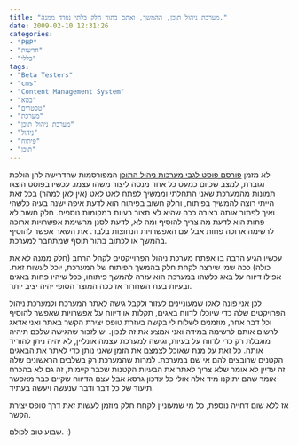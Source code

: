 ```yaml
---
title: "מערכת ניהול תוכן, ההמשך, ואתם בתור חלק בלתי נפרד ממנה."
date: 2009-02-10 12:31:26
categories: 
- "PHP"
- "חדשות"
- "כללי"
tags: 
- "Beta Testers"
- "cms"
- "Content Management System"
- "בטא"
- "טסטרים"
- "מערכת"
- "מערכת ניהול תוכן"
- "ניהול"
- "פיתוח"
- "תוכן"
---
```


לא מזמן <a href="http://www.vadimg.co.il/2009/02/04/%D7%9E%D7%A2%D7%A8%D7%9B%D7%AA-%D7%A0%D7%99%D7%94%D7%95%D7%9C-%D7%AA%D7%95%D7%9B%D7%9F-%D7%9E%D7%94-%D7%9B%D7%9C-%D7%9B%D7%9A-%D7%9E%D7%99%D7%95%D7%97%D7%93-%D7%91%D7%94/" target="_blank">פורסם פוסט לגבי מערכות ניהול התוכן</a> המפורסמות שהדרישה להן הולכת וגוברת, למצב שכיום כמעט כל אחד מנסה ליצור משהו עצמו. עכשיו בפוסט הוצגו תמונות מהמערכת שאני התחלתי וממשיך לפתח לאט לאט (אין לאן למהר) בכל זאת הייתי רוצה להמשיך בפיתוח, וחלק חשוב בפיתוח הוא לדעת איפה ישנה בעיה כלשהי ואיך לפתור אותה בצורה ככה שהיא לא תצור בעיות במקומות נוספים. חלק חשוב לא פחות הוא לדעת מה צריך להוסיף ומה לא, לדעת לסנן מרשימת אפשרויות ארוכה לרשימה ארוכה פחות אבל עם האפשרויות הנחוצות בלבד. את השאר אפשר להוסיף בהמשך או לכתוב בתור תוסף שמתחבר למערכת.

<!--more-->

עכשיו הגיע הרבה בו אפתח מערכת ניהול הפרוייקטים לקהל הרחב (חלק ממנה לא את כולה) ככה שמי שירצה לקחת חלק בהמשך הפיתוח של המערכת, יוכל לעשות זאת. אפילו דיווח על באג כלשהו במערכת הוא עזרה להמשך פיתוחו, ככל שיהיו פחות באגים ובעיות בעת השחרור אז ככה המוצר הסופי יהיה יציב יותר.

לכן אני פונה לאלו שמעוניינים לעזור ולקבל גישה לאתר המערכת ולמערכת ניהול הפרויקטים שלה כדי שיוכלו לדווח באגים, תקלות או דיווח על אפשרויות שאפשר להוסיף וכל דבר אחר, מוזמנים לשלוח לי בקשה בעזרת טופס יצירת הקשר באתר ואני אדאג לרשום אותם לרשימה במידה ואני אמצע את זה לנכון. יש לזכור שהגישה שלכם תיהיה מוגבלת רק כדי לדווח על בעיות, וגישה למערכת עצמה אונליין, לא יהיה ניתן להוריד אותה. כל זאת על מנת שאוכל לצמצם את הזמן שאני נותן כדי לאתר את הבאגים הקטנים שרובצים להם אי שם במערכת. למרות שהמערכת רק בשלבים הראשונים שלה זה עדיין לא אומר שלא צריך לאתר את הבעיות הקטנות שכבר קיימות, זה גם לא בהכרח אומר שהם יתוקנו מיד אלה אולי כל עדכון גרסא אבל עצם הדיווח שקיים כבר מאפשר תיעוד של כל דבר ודבר שנעשה ויעשה בעתיד.

אז ללא שום דחייה נוספת, כל מי שמעוניין לקחת חלק מוזמן לעשות זאת דרך טופס יצירת הקשר.

שבוע טוב לכולם. :)

